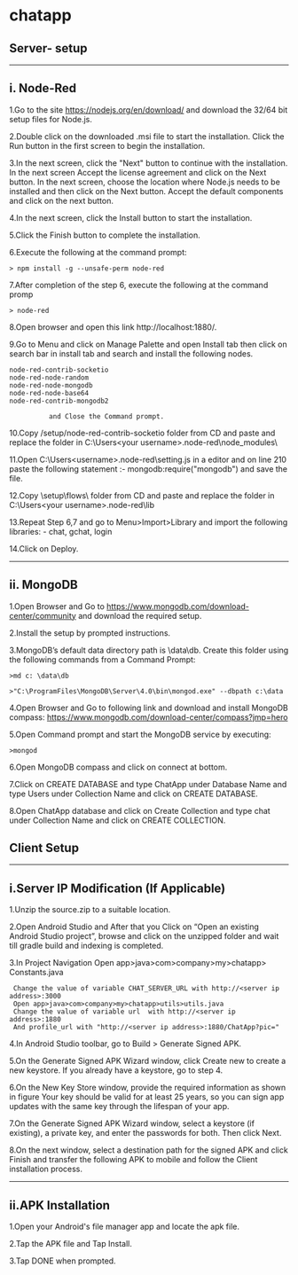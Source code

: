 # chatapp

<h2>Server- setup</h2>
                                            
-------------------------------------------
i. Node-Red 
-------------------------------------------
1.Go to the site https://nodejs.org/en/download/ and download the 32/64 bit setup files for Node.js.

2.Double click on the downloaded .msi file to start the installation. Click the Run button in the first screen to begin the installation.

3.In the next screen, click the "Next" button to continue with the installation. In the next screen Accept the license agreement and click on the Next button. In the next screen, choose the location where Node.js needs to be installed and then click on the Next button. Accept the default components and click on the next button.

4.In the next screen, click the Install button to start the installation.

5.Click the Finish button to complete the installation.

6.Execute the following at the command prompt:

	> npm install -g --unsafe-perm node-red

7.After completion of the step 6, execute the following at the command promp

	> node-red

8.Open browser and open this link http://localhost:1880/.

9.Go to Menu and click on Manage Palette and open Install tab then click on search bar in install tab and search and install the following nodes.

	node-red-contrib-socketio 
	node-red-node-random
	node-red-node-mongodb
	node-red-node-base64
	node-red-contrib-mongodb2

              and Close the Command prompt.
10.Copy /setup/node-red-contrib-socketio folder from CD and paste and replace the folder in C:\Users\<your username>\.node-red\node_modules\

11.Open C:\Users\<username>\.node-red\setting.js in a editor and on line 210 paste the following statement :- mongodb:require("mongodb")
     and save the file.

12.Copy \setup\flows\ folder from CD and paste and replace the folder in C:\Users\<your username>\.node-red\lib

13.Repeat Step 6,7 and go to Menu>Import>Library and import the following libraries: - chat, gchat, login

14.Click on Deploy.


--------------------------------------------------------
ii.	MongoDB
--------------------------------------------------------
1.Open Browser and Go to https://www.mongodb.com/download-center/community and download the required setup.

2.Install the setup by prompted instructions.

3.MongoDB’s default data directory path is \data\db. Create this folder using the following commands from a Command Prompt:

	>md c: \data\db

	>"C:\ProgramFiles\MongoDB\Server\4.0\bin\mongod.exe" --dbpath c:\data

4.Open Browser and Go to following link and download and install MongoDB compass: https://www.mongodb.com/download-center/compass?jmp=hero

5.Open Command prompt and start the MongoDB service by executing:

	>mongod
6.Open MongoDB compass and click on connect at bottom.

7.Click on CREATE DATABASE and type ChatApp under Database Name and type Users under Collection Name and click on CREATE DATABASE.

8.Open ChatApp database and click on Create Collection and type chat under Collection Name and click on CREATE COLLECTION.
                   
<h2>Client Setup</h2>

--------------------------------------------------------------
i.Server IP Modification (If Applicable)
--------------------------------------------------------------
1.Unzip the source.zip to a suitable location.

2.Open Android Studio and After that you Click on “Open an existing Android Studio project”, browse and click on the unzipped folder and wait till gradle build and indexing is completed.

3.In Project Navigation Open app>java>com>company>my>chatapp> Constants.java 

	 Change the value of variable CHAT_SERVER_URL with http://<server ip address>:3000 
	 Open app>java>com>company>my>chatapp>utils>utils.java
	 Change the value of variable url  with http://<server ip address>:1880
	 And profile_url with "http://<server ip address>:1880/ChatApp?pic=" 

4.In Android Studio toolbar, go to Build > Generate Signed APK.

5.On the Generate Signed APK Wizard window, click Create new to create a new keystore. If you already have a keystore, go to step 4.

6.On the New Key Store window, provide the required information as shown in figure Your key should be valid for at least 25 years, so you can sign app updates with the same key through the lifespan of your app.

7.On the Generate Signed APK Wizard window, select a keystore (if existing), a private key, and enter the passwords for both. Then click Next.

8.On the next window, select a destination path for the signed APK and click Finish and transfer the following APK to mobile and follow the Client installation process.

-------------------------------------------------------------------
ii.APK Installation
-------------------------------------------------------------------
1.Open your Android's file manager app and locate the apk file.

2.Tap the APK file and Tap Install.

3.Tap DONE when prompted.
